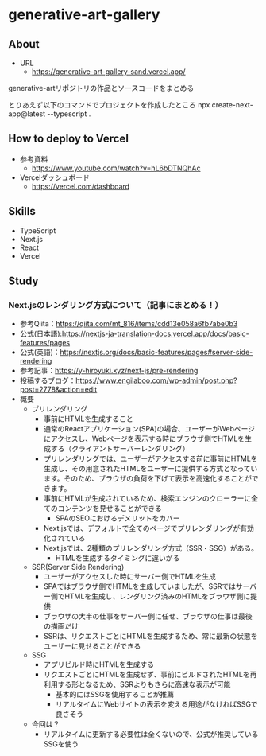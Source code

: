 # generative-art-gallery
## About
- URL
  - https://generative-art-gallery-sand.vercel.app/

generative-artリポジトリの作品とソースコードをまとめる

とりあえず以下のコマンドでプロジェクトを作成したところ
npx create-next-app@latest --typescript .

## How to deploy to Vercel
- 参考資料
  - https://www.youtube.com/watch?v=hL6bDTNQhAc
- Vercelダッシュボード
  - https://vercel.com/dashboard  

## Skills
- TypeScript
- Next.js
- React
- Vercel

## Study
### Next.jsのレンダリング方式について（記事にまとめる！）
- 参考Qiita：https://qiita.com/mt_816/items/cdd13e058a6fb7abe0b3
- 公式(日本語):https://nextjs-ja-translation-docs.vercel.app/docs/basic-features/pages
- 公式(英語)：https://nextjs.org/docs/basic-features/pages#server-side-rendering
- 参考記事：https://y-hiroyuki.xyz/next-js/pre-rendering
- 投稿するブログ：https://www.engilaboo.com/wp-admin/post.php?post=2778&action=edit
- 概要
  - プリレンダリング
    - 事前にHTMLを生成すること
    - 通常のReactアプリケーション(SPA)の場合、ユーザーがWebページにアクセスし、Webページを表示する時にブラウザ側でHTMLを生成する（クライアントサーバーレンダリング）
    - プリレンダリングでは、ユーザーがアクセスする前に事前にHTMLを生成し、その用意されたHTMLをユーザーに提供する方式となっています。そのため、ブラウザの負荷を下げて表示を高速化することができます。
    - 事前にHTMLが生成されているため、検索エンジンのクローラーに全てのコンテンツを見せることができる
      - SPAのSEOにおけるデメリットをカバー
    - Next.jsでは、デフォルトで全てのページでプリレンダリングが有効化されている
    - Next.jsでは、2種類のプリレンダリング方式（SSR・SSG）がある。
      - HTMLを生成するタイミングに違いがる
  - SSR(Server Side Rendering)
    - ユーザーがアクセスした時にサーバー側でHTMLを生成
    - SPAではブラウザ側でHTMLを生成していましたが、SSRではサーバー側でHTMLを生成し、レンダリング済みのHTMLをブラウザ側に提供
    - ブラウザの大半の仕事をサーバー側に任せ、ブラウザの仕事は最後の描画だけ
    - SSRは、リクエストごとにHTMLを生成するため、常に最新の状態をユーザーに見せることができる
  - SSG
    - アプリビルド時にHTMLを生成する
    - リクエストごとにHTMLを生成せず、事前にビルドされたHTMLを再利用する形となるため、SSRよりもさらに高速な表示が可能
      - 基本的にはSSGを使用することが推薦
      - リアルタイムにWebサイトの表示を変える用途がなければSSGで良さそう
  - 今回は？
    - リアルタイムに更新する必要性は全くないので、公式が推奨しているSSGを使う